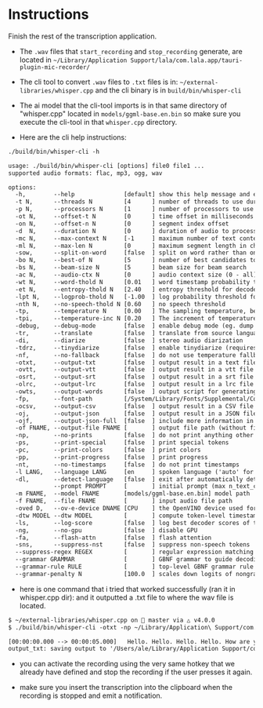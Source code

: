 # Instructions

Finish the rest of the transcription application. 

- The `.wav` files that `start_recording` and `stop_recording` generate, are located in 
  `~/Library/Application Support/lala/com.lala.app/tauri-plugin-mic-recorder/`

- The cli tool to convert `.wav` files to `.txt` files is in:
  `~/external-libraries/whisper.cpp` and the cli binary is in `build/bin/whisper-cli`

- The ai model that the cli-tool imports is in that same directory of "whisper.cpp" located
  in `models/ggml-base.en.bin` so make sure you execute the cli-tool in that `whisper.cpp` directory.

- Here are the cli help instructions:

```txt
./build/bin/whisper-cli -h

usage: ./build/bin/whisper-cli [options] file0 file1 ...
supported audio formats: flac, mp3, ogg, wav

options:
  -h,        --help              [default] show this help message and exit
  -t N,      --threads N         [4      ] number of threads to use during computation
  -p N,      --processors N      [1      ] number of processors to use during computation
  -ot N,     --offset-t N        [0      ] time offset in milliseconds
  -on N,     --offset-n N        [0      ] segment index offset
  -d  N,     --duration N        [0      ] duration of audio to process in milliseconds
  -mc N,     --max-context N     [-1     ] maximum number of text context tokens to store
  -ml N,     --max-len N         [0      ] maximum segment length in characters
  -sow,      --split-on-word     [false  ] split on word rather than on token
  -bo N,     --best-of N         [5      ] number of best candidates to keep
  -bs N,     --beam-size N       [5      ] beam size for beam search
  -ac N,     --audio-ctx N       [0      ] audio context size (0 - all)
  -wt N,     --word-thold N      [0.01   ] word timestamp probability threshold
  -et N,     --entropy-thold N   [2.40   ] entropy threshold for decoder fail
  -lpt N,    --logprob-thold N   [-1.00  ] log probability threshold for decoder fail
  -nth N,    --no-speech-thold N [0.60   ] no speech threshold
  -tp,       --temperature N     [0.00   ] The sampling temperature, between 0 and 1
  -tpi,      --temperature-inc N [0.20   ] The increment of temperature, between 0 and 1
  -debug,    --debug-mode        [false  ] enable debug mode (eg. dump log_mel)
  -tr,       --translate         [false  ] translate from source language to english
  -di,       --diarize           [false  ] stereo audio diarization
  -tdrz,     --tinydiarize       [false  ] enable tinydiarize (requires a tdrz model)
  -nf,       --no-fallback       [false  ] do not use temperature fallback while decoding
  -otxt,     --output-txt        [false  ] output result in a text file
  -ovtt,     --output-vtt        [false  ] output result in a vtt file
  -osrt,     --output-srt        [false  ] output result in a srt file
  -olrc,     --output-lrc        [false  ] output result in a lrc file
  -owts,     --output-words      [false  ] output script for generating karaoke video
  -fp,       --font-path         [/System/Library/Fonts/Supplemental/Courier New Bold.ttf] path to a monospace font for karaoke video
  -ocsv,     --output-csv        [false  ] output result in a CSV file
  -oj,       --output-json       [false  ] output result in a JSON file
  -ojf,      --output-json-full  [false  ] include more information in the JSON file
  -of FNAME, --output-file FNAME [       ] output file path (without file extension)
  -np,       --no-prints         [false  ] do not print anything other than the results
  -ps,       --print-special     [false  ] print special tokens
  -pc,       --print-colors      [false  ] print colors
  -pp,       --print-progress    [false  ] print progress
  -nt,       --no-timestamps     [false  ] do not print timestamps
  -l LANG,   --language LANG     [en     ] spoken language ('auto' for auto-detect)
  -dl,       --detect-language   [false  ] exit after automatically detecting language
             --prompt PROMPT     [       ] initial prompt (max n_text_ctx/2 tokens)
  -m FNAME,  --model FNAME       [models/ggml-base.en.bin] model path
  -f FNAME,  --file FNAME        [       ] input audio file path
  -oved D,   --ov-e-device DNAME [CPU    ] the OpenVINO device used for encode inference
  -dtw MODEL --dtw MODEL         [       ] compute token-level timestamps
  -ls,       --log-score         [false  ] log best decoder scores of tokens
  -ng,       --no-gpu            [false  ] disable GPU
  -fa,       --flash-attn        [false  ] flash attention
  -sns,      --suppress-nst      [false  ] suppress non-speech tokens
  --suppress-regex REGEX         [       ] regular expression matching tokens to suppress
  --grammar GRAMMAR              [       ] GBNF grammar to guide decoding
  --grammar-rule RULE            [       ] top-level GBNF grammar rule name
  --grammar-penalty N            [100.0  ] scales down logits of nongrammar tokens
```

- here is one command that i tried that worked successfully (ran it in whisper.cpp dir):
  and it outputted a .txt file to where the wav file is located.
```txt
$ ~/external-libraries/whisper.cpp on  master via △ v4.0.0
$ ./build/bin/whisper-cli -otxt -np ~/Library/Application\ Support/com.lala.app/tauri-plugin-mic-recorder/20250524134906.wav

[00:00:00.000 --> 00:00:05.000]   Hello. Hello. Hello. Hello. How are you?
output_txt: saving output to '/Users/ale/Library/Application Support/com.lala.app/tauri-plugin-mic-recorder/20250524134906.wav.txt'
```

- you can activate the recording using the very same hotkey that we already have defined
  and stop the recording if the user presses it again.
  
- make sure you insert the transcription into the clipboard when the recording is stopped
  and emit a notification.